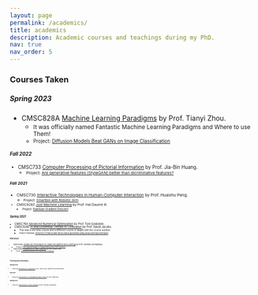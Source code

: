 ```yaml
---
layout: page
permalink: /academics/
title: academics
description: Academic courses and teachings during my PhD.
nav: true
nav_order: 5
---
```


### Courses Taken
##### Spring 2023                                          
- CMSC828A  [Machine Learning Paradigms](https://docs.google.com/spreadsheets/d/1Fw1RbQ2hFLOLfh9VIXFD9aO1xH1087CaKWGmzYWLvpQ) by Prof. Tianyi Zhou. 
    - <small>It was officially named Fantastic Machine Learning Paradigms and Where to use Them!
    - <small> Project: [Diffusion Models Beat GANs on Image Classification
](https://mgwillia.github.io/diff-ssl/)

##### Fall 2022                                           
-  CMSC733  [Computer Processing of Pictorial Information](https://jbhuang0604.github.io/#teaching) by Prof. Jia-Bin Huang.
    - <small> Project: [Are generative features (StyleGAN) better than dicriminative features?
](/projects/2_ganssl/)

##### Fall 2021                                           
-  CMSC730  [Interactive Technologies in Human-Computer Interaction](http://smartlab.cs.umd.edu/CMSC730/) by Prof. Huaishu Peng.
    - <small> Project: [Smartbin with Robotic Arm](/projects/6_smartbin/)
-  CMSC828Z [Just Machine Learning](https://docs.google.com/document/d/1o4Nrw9RpFpiXKeuvKF01yzKVTmNBI_CKo3LLALoVoSM/edit) by Prof. Hal Daumé III.
    - <small> Project: [Rawlsian Gradient Descent](/projects/1_rgd/)

##### Spring 2021                                         
-  CMSC764  [Advanced Numerical Optimization](https://www.cs.umd.edu/~tomg/cmsc764_2021/) by Prof. Tom Goldstein.    
-  CMSC828L [AI and Existential Threats to Civilization](https://piazza-syllabus.s3.amazonaws.com/kjyt679x25a30b/Syllabus.html?X-Amz-Algorithm=AWS4-HMAC-SHA256&X-Amz-Credential=ASIAR6AWVCBX7K73BDSN%2F20230705%2Fus-east-1%2Fs3%2Faws4_request&X-Amz-Date=20230705T221735Z&X-Amz-Expires=86400&X-Amz-SignedHeaders=host&X-Amz-Security-Token=IQoJb3JpZ2luX2VjELn%2F%2F%2F%2F%2F%2F%2F%2F%2F%2FwEaCXVzLWVhc3QtMSJHMEUCIEb26z84UOvVdXf2yp7lFoMhOi4VnnPL7Rgz9d%2BgzC9rAiEA9UbEjezkEF9UhxHjwcsNlwk%2B9SoRw55%2BfEVL89%2FUvskqsQUIMRAAGgwxMzMxOTE1MDM5ODMiDByBgnzia3txJ%2FNc3iqOBVhKcj8cuVsDuwSucirFihP%2Fh59enpdaxjOOD9ol7wmwl4bbHxHGRrq35yBWgS2UE31WMh5bSCQ4lXFyPYGSqyjTeiPkxt8r1%2FcQOUbTjhF%2B%2FRsbBuCoAjtyA4VUu%2FBDYeeZ70%2FwdhRyMF1UfF6ySW2MCMxd8kRSR55Mxt%2FO%2Fa13M4dCKYsJ5mOc2xaajXAGudU0UPJqu9re8vimsWT2hf5Wt%2BQ5JF8AWXcLlBZTZa%2FbQbTQZA8CzyRJOsf9mOxBnyxeqZA3N5poCD4rpS98Y7iv2l0%2BxnMSxU2tRT20cx2ZFMINqUk5oluUWW18hL4gyZwYr22Lz2PDPdNkd7E%2BBywNyM%2FgtwGXCNz3%2B8dyn1mkeqeoMIm6OLg4VIbjrjW8efHTq%2FVQBoIon%2BbOTRdtmtTJzgcqSf0YPp0iJCh9K%2FYfAIGAMIEbrzq9a0EaDQ6Rc0tFduEM8wFX2%2B5qKK4x9%2BuUcCCopq0NJBbPm6gUP%2Fwb9vw4xIJZlqYSDXW2EAHfWMo%2BWOb4%2Fr0aq1dAuZV8QWzc%2BlKV7YKhMZhOlgyFTOlYgudjayPYDWR8IhrOZSeors7Q8tikNA1dKMmRxDAVLQR327oHAHmjIMIlOmZ5ID3qZyiPwsdB6Dq7dTpBnyr3NWJaWnChFU50NE7BpzBhWipiczLv1PLag2jrrp5SxSzzKfPAhKLymPJQbLVueCdRL%2BlkJ70N59umJJJjBTnNe0e%2Bi2T804hTJr8zwQrWYee9pOoN6JUQey3cEMJqGhL%2BRN4Ft3G3RU1ozy3CorNZOXoW%2BaHafIfLOggSFQFrDEmk6z4W1u48qCxenSrqWtg5M4uN2PZdbwonjSwcbLsDlNUv96PlYXxpktbGXvJzxzCer5alBjqxAW9mWQE3oZeVRORg6b2AjX1KabbLqkkqQ55sqaVGzG%2FTVcIYNjwVwNhzwnhjvRcIChAANLvSo2Ttpgc3SWt5uV04xySXxCyxrUiX0kQgPpXYXBspeHb%2BKHT69zVEW3SZJFjtqr8FITNWF2vFpoFbGX95oEzX99tSOujINTNeaw4dvfKrQ5LhqY7RTGDB%2BaIQIAJ64ncx9Ex6ZeN8VlEp7lvFAEo1kORK8%2Bth3o9%2FqSIqog%3D%3D&X-Amz-Signature=c68ebf7d375beb2009a50f234c08742563e77687fa241103323cd576b3632e19)  by Prof. David Jacobs.
    - <small>This was a one time course and a different course is taught with the course number.
    - <small> Project Proposal: [Detection of fake human facial videos generated using deep learning techniques](/projects/3_gcn_deepfakedetection/)

##### Fall 2020                                         
-  CMSC828I  [Advanced Techniques in Visual Recognition and Learning](https://www.cs.umd.edu/class/fall2020/cmsc828i/) by Prof. Abhinav Shrivastava.
    - <small> Project: [Fine-grained Image-to-Image Editing from Text Captions](/projects/5_fg_editing/)
-  CMSC828W  [Foundations of Deep Learning](http://www.cs.umd.edu/class/fall2020/cmsc828W/) by Prof. Soheil Feizi.  
    - <small> Project: [Adversarial Robustness and Catastrophic Forgetting](/projects/4_robustness_and_forgetting/)

<br><br>
### Teaching Assistantships
##### Spring 2022
- CMSC351  [Introduction to Algorithms](http://www.math.umd.edu/~immortal/CMSC351/) by Dr. Justin Wyss-Gallifent and Erika Melder.

##### Fall 2021
- CMSC474  [Introduction to Computational Game Theory](https://www.cs.umd.edu/~nau/classes/CMSC-474-syllabus.pdf) by Prof. Dana Nau.

##### Spring 2021
- CMSC472  [Introduction to Deep Learning](https://www.cs.umd.edu/class/spring2021/cmsc472/) by Prof. Abhinav Shrivastava.





    

   

   

     

   
